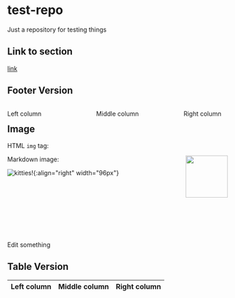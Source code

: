# test-repo
Just a repository for testing things

## Link to section

[link](other-directory/README.md#section)

## Footer Version

<footer>
<p style="float:left; width: 20%;">
Left column
</p>
<p style="float:left; width: 60%; text-align:center;">
Middle column</p>
<p style="float:left; width: 20%;">
Right column
</p>
</footer>

## Image

HTML `img` tag:

<img align="right" src="http://placekitten.com/g/200/300" width=96>

Markdown image:

![kitties!](http://placekitten.com/g/200/300){:align="right" width="96px"}

<br/>
<br/>
<br/>
<br/>
<br/>
<br/>
<br/>

Edit something

## Table Version

| Left column | Middle column | Right column |
|:-----------:|:-------------:|:------------:|
